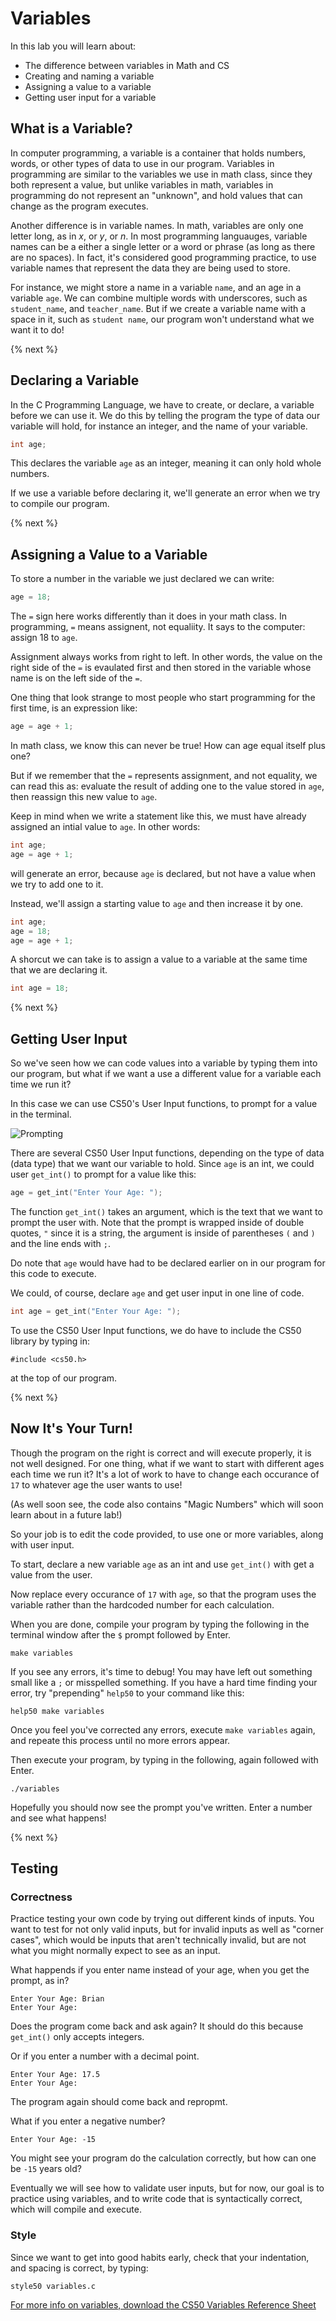 # Variables

In this lab you will learn about:

- The difference between variables in Math and CS
- Creating and naming a variable 
- Assigning a value to a variable
- Getting user input for a variable

## What is a Variable?
In computer programming, a variable is a container that holds numbers, words, or other types of data to use in our program. Variables in programming are similar to the variables we use in math class, since they both represent a value, but unlike variables in math, variables in programming do not represent an "unknown", and hold values that can change as the program executes.

Another difference is in variable names. In math, variables are only one letter long, as in *x*, or *y*, or *n*. In most programming languauges, variable names can be a either a single letter or a word or phrase (as long as there are no spaces). In fact, it's considered good programming practice, to use variable names that represent the data they are being used to store. 

For instance, we might store a name in a variable `name`, and an age in a variable `age`. We can combine multiple words with underscores, such as `student_name`, and `teacher_name`. But if we create a variable name with a space in it, such as `student name`, our program won't understand what we want it to do!

<!-- + A good variable name that accurately describes its purpose can help someone else reading your code to understand it at first glance, as opposed to having no idea of what your program is doing! + -->

{% next %}

## Declaring a Variable
In the C Programming Language, we have to create, or declare, a variable before we can use it. We do this by telling the program the type of data our variable will hold, for instance an integer, and the name of your variable. 

```c
int age;
```

This declares the variable `age` as an integer, meaning it can only hold whole numbers.

If we use a variable before declaring it, we'll generate an error when we try to compile our program. 

{% next %}

## Assigning a Value to a Variable

To store a number in the variable we just declared we can write:

```c
age = 18;
```
The `=` sign here works differently than it does in your math class. In programming, `=` means assignent, not equaliity. It says to the computer: assign 18 to `age`.

Assignment always works from right to left. In other words, the value on the right side of the `=` is evaulated first and then stored in the variable whose name is on the left side of the `=`.

One thing that look strange to most people who start programming for the first time, is an expression like:

```c
age = age + 1;
```

In math class, we know this can never be true! How can age equal itself plus one?

But if we remember that the `=` represents assignment, and not equality, we can read this as: evaluate the result of adding one to the value stored in `age`, then reassign this new value to `age`. 

Keep in mind when we write a statement like this, we must have already assigned an intial value to `age`. In other words:

```c
int age;
age = age + 1;
```

will generate an error, because `age` is declared, but not have a value when we try to add one to it. 

Instead, we'll assign a starting value to `age` and then increase it by one.

```c
int age;
age = 18;
age = age + 1;
```

A shorcut we can take is to assign a value to a variable at the same time that we are declaring it.

```c
int age = 18;
```

{% next %}

<!--
## Using Variables

Here is CS50's Vipul Shekhawat reviwing some of what we said above, and explaing more about how to use variables.

{% video https://www.youtube.com/watch?v=FPL_0lpzBjo %}

{% next %}
-->

## Getting User Input

So we've seen how we can code values into a variable by typing them into our program, but what if we want a use a different value for a variable each time we run it?

In this case we can use CS50's User Input functions, to prompt for a value in the terminal.

![Prompting](http://labs.cs50nestm.net/variables2.gif)

There are several CS50 User Input functions, depending on the type of data (data type) that we want our variable to hold. Since `age` is an int, we could user `get_int()` to prompt for a value like this:

```c
age = get_int("Enter Your Age: ");
```

The function `get_int()` takes an argument, which is the text that we want to prompt the user with. Note that the prompt is wrapped inside of double quotes, `"` since it is a string, the argument is inside of parentheses `(` and `)` and the line ends with `;`.

Do note that `age` would have had to be declared earlier on in our program for this code to execute. 

We could, of course, declare `age` and get user input in one line of code.

```c
int age = get_int("Enter Your Age: ");
```

To use the CS50 User Input functions, we do have to include the CS50 library by typing in: 

```
#include <cs50.h>
```

at the top of our program.

{% next %}

## Now It's Your Turn!

Though the program on the right is correct and will execute properly, it is not well designed. For one thing, what if we want to start with different ages each time we run it? It's a lot of work to have to change each occurance of `17` to whatever age the user wants to use!

(As well soon see, the code also contains "Magic Numbers" which will soon learn about in a future lab!)

So your job is to edit the code provided, to use one or more variables, along with user input.

To start, declare a new variable `age` as an int and use `get_int()` with get a value from the user.

Now replace every occurance of `17` with `age`, so that the program uses the variable rather than the hardcoded number for each calculation.

When you are done, compile your program by typing the following in the terminal window after the `$` prompt followed by Enter.

```
make variables
```

If you see any errors, it's time to debug! You may have left out something small like a `;` or misspelled something. If you have a hard time finding your error, try "prepending" `help50` to your command like this:

```
help50 make variables
```

Once you feel you've corrected any errors, execute `make variables` again, and repeate this process until no more errors appear.

Then execute your program, by typing in the following, again followed with Enter.

```
./variables
```

Hopefully you should now see the prompt you've written. Enter a number and see what happens!

{% next %}

## Testing

### Correctness

Practice testing your own code by trying out different kinds of inputs. You want to test for not only valid inputs, but for invalid inputs as well as "corner cases", which would be inputs that aren't technically invalid, but are not what you might normally expect to see as an input.

What happends if you enter name instead of your age, when you get the prompt, as in? 

```
Enter Your Age: Brian
Enter Your Age: 
```

Does the program come back and ask again? It should do this because `get_int()` only accepts integers.

Or if you enter a number with a decimal point.

```
Enter Your Age: 17.5
Enter Your Age: 
```

The program again should come back and repropmt.

What if you enter a negative number? 

```
Enter Your Age: -15
```

You might see your program do the calculation correctly, but how can one be `-15` years old?

Eventually we will see how to validate user inputs, but for now, our goal is to practice using variables, and to write code that is syntactically correct, which will compile and execute.
  
### Style

Since we want to get into good habits early, check that your indentation, and spacing is correct, by typing:

```
style50 variables.c
```


[For more info on variables, download the CS50 Variables Reference Sheet](https://ap.cs50.school/assets/pdfs/unit1/variables.pdf)

<!-- 
{% next "Ready to Submit?" %}

## Submit

To submit your code, execute

```
submit50 <slug>
```

Your submission should be graded for corretness and style withing a few minutes on [cs50.me](https://cs50.me/)
-->
